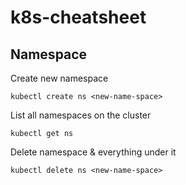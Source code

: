 # k8s-cheatsheet

## Namespace

Create new namespace
```
kubectl create ns <new-name-space>
```

List all namespaces on the cluster
```
kubectl get ns
```

Delete namespace & everything under it
```
kubectl delete ns <new-name-space>
```
